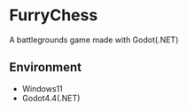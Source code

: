 # FurryChess
A battlegrounds game made with Godot(.NET)

## Environment

- Windows11
- Godot4.4(.NET)
